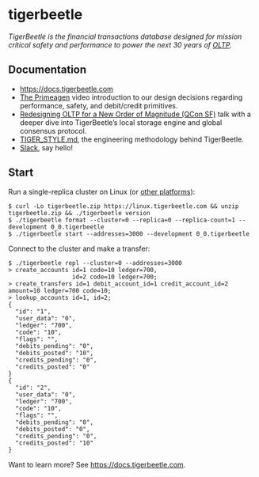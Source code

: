 # tigerbeetle

*TigerBeetle is the financial transactions database designed for mission critical safety and performance to power the next 30 years of [OLTP](https://docs.tigerbeetle.com/concepts/oltp).*

## Documentation

* <https://docs.tigerbeetle.com>
* [The Primeagen](https://www.youtube.com/watch?v=sC1B3d9C_sI) video introduction to our
  design decisions regarding performance, safety, and debit/credit primitives.
* [Redesigning OLTP for a New Order of Magnitude (QCon SF)](https://www.infoq.com/presentations/redesign-oltp/)
  talk with a deeper dive into TigerBeetle’s local storage engine and global consensus protocol.
* [TIGER_STYLE.md](./docs/TIGER_STYLE.md), the engineering methodology behind TigerBeetle.
* [Slack](https://join.slack.com/t/tigerbeetle/shared_invite/zt-2zja1sjtx-hUwPqHCo7_nqy6jItyYZKg), say hello!

## Start

Run a single-replica cluster on Linux (or [other platforms](https://docs.tigerbeetle.com/start/)):

```console
$ curl -Lo tigerbeetle.zip https://linux.tigerbeetle.com && unzip tigerbeetle.zip && ./tigerbeetle version
$ ./tigerbeetle format --cluster=0 --replica=0 --replica-count=1 --development 0_0.tigerbeetle
$ ./tigerbeetle start --addresses=3000 --development 0_0.tigerbeetle
```

Connect to the cluster and make a transfer:

```console
$ ./tigerbeetle repl --cluster=0 --addresses=3000
> create_accounts id=1 code=10 ledger=700,
                  id=2 code=10 ledger=700;
> create_transfers id=1 debit_account_id=1 credit_account_id=2 amount=10 ledger=700 code=10;
> lookup_accounts id=1, id=2;
{
  "id": "1",
  "user_data": "0",
  "ledger": "700",
  "code": "10",
  "flags": "",
  "debits_pending": "0",
  "debits_posted": "10",
  "credits_pending": "0",
  "credits_posted": "0"
}
{
  "id": "2",
  "user_data": "0",
  "ledger": "700",
  "code": "10",
  "flags": "",
  "debits_pending": "0",
  "debits_posted": "0",
  "credits_pending": "0",
  "credits_posted": "10"
}
```

Want to learn more? See <https://docs.tigerbeetle.com>.
